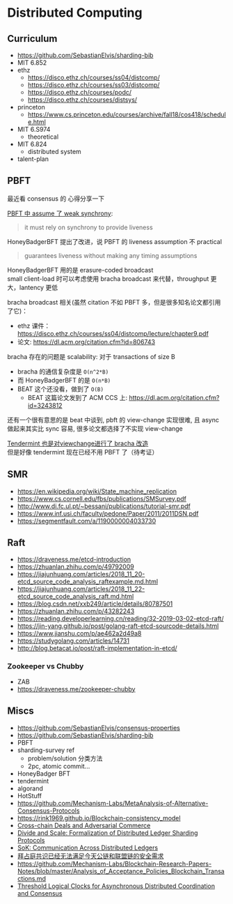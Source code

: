 # Distributed Computing

## Curriculum

+ https://github.com/SebastianElvis/sharding-bib
+ MIT 6.852
+ ethz
    * https://disco.ethz.ch/courses/ss04/distcomp/
    * https://disco.ethz.ch/courses/ss03/distcomp/
    * https://disco.ethz.ch/courses/podc/
    * https://disco.ethz.ch/courses/distsys/
+ princeton
    * https://www.cs.princeton.edu/courses/archive/fall18/cos418/schedule.html
+ MIT 6.S974
    * theoretical
+ MIT 6.824
    * distributed system
+ talent-plan

## PBFT

最近看 consensus 的 心得分享一下

[PBFT 中 assume 了 weak synchrony](https://www.usenix.org/legacy/events/osdi99/full_papers/castro/castro_html/node3.html#SECTION00030000000000000000):
>it must rely on synchrony to provide liveness

HoneyBadgerBFT 提出了改进，说 PBFT 的 liveness assumption 不 practical
>guarantees liveness without making any timing assumptions

HoneyBadgerBFT 用的是 erasure-coded broadcast<br>
small client-load 时可以考虑使用 bracha broadcast 来代替，throughput 更大，lantency 更低

bracha broadcast 相关(虽然 citation 不如 PBFT 多，但是很多知名论文都引用了它)：

+ ethz 课件：https://disco.ethz.ch/courses/ss04/distcomp/lecture/chapter9.pdf
+ 论文: https://dl.acm.org/citation.cfm?id=806743


bracha 存在的问题是 scalability: 对于 transactions of size B

+ bracha 的通信复杂度是 `O(n^2*B)`
+ 而 HoneyBadgerBFT 的是 `O(n*B)`
+ BEAT 这个还没看，做到了 `O(B)`
    * BEAT 这篇论文发到了 ACM CCS 上: https://dl.acm.org/citation.cfm?id=3243812

还有一个很有意思的是 beat 中谈到, pbft 的 view-change 实现很难, 且 async 做起来其实比 sync 容易, 很多论文都选择了不实现 view-change

[Tendermint 也是对viewchange进行了 bracha 改造](http://drops.dagstuhl.de/opus/volltexte/2017/8016/pdf/LIPIcs-DISC-2017-1.pdf)<br>
但是好像 tendermint 现在已经不用 PBFT 了（待考证）

## SMR
+ https://en.wikipedia.org/wiki/State_machine_replication
+ https://www.cs.cornell.edu/fbs/publications/SMSurvey.pdf
+ http://www.di.fc.ul.pt/~bessani/publications/tutorial-smr.pdf
+ https://www.inf.usi.ch/faculty/pedone/Paper/2011/2011DSN.pdf
+ https://segmentfault.com/a/1190000004033730


## Raft

+ https://draveness.me/etcd-introduction
+ https://zhuanlan.zhihu.com/p/49792009
+ https://jiajunhuang.com/articles/2018_11_20-etcd_source_code_analysis_raftexample.md.html
+ https://jiajunhuang.com/articles/2018_11_22-etcd_source_code_analysis_raft.md.html
+ https://blog.csdn.net/xxb249/article/details/80787501
+ https://zhuanlan.zhihu.com/p/43282243
+ https://reading.developerlearning.cn/reading/32-2019-03-02-etcd-raft/
+ https://jin-yang.github.io/post/golang-raft-etcd-sourcode-details.html
+ https://www.jianshu.com/p/ae462a2d49a8
+ https://studygolang.com/articles/14731
+ http://blog.betacat.io/post/raft-implementation-in-etcd/


### Zookeeper vs Chubby

+ ZAB
+ https://draveness.me/zookeeper-chubby

## Miscs
+ https://github.com/SebastianElvis/consensus-properties
+ https://github.com/SebastianElvis/sharding-bib
+ PBFT
+ sharding-survey ref
    * problem/solution 分类方法
    * 2pc, atomic commit...
+ HoneyBadger BFT
+ tendermint
+ algorand
+ HotStuff
+ https://github.com/Mechanism-Labs/MetaAnalysis-of-Alternative-Consensus-Protocols
+ https://rink1969.github.io/Blockchain-consistency_model
+ [Cross-chain Deals and Adversarial Commerce](https://arxiv.org/abs/1905.09743)
+ [Divide and Scale: Formalization of Distributed Ledger Sharding Protocols](https://arxiv.org/abs/1910.10434)
+ [SoK: Communication Across Distributed Ledgers](https://eprint.iacr.org/2019/1128)
+ [拜占庭共识已经无法满足今天公链和联盟链的安全需求](https://mp.weixin.qq.com/s/87ZAz_jVL0ja7OCMIEd4Uw)
+ https://github.com/Mechanism-Labs/Blockchain-Research-Papers-Notes/blob/master/Analysis_of_Acceptance_Policies_Blockchain_Transactions.md
+ [Threshold Logical Clocks for Asynchronous Distributed Coordination and Consensus](https://arxiv.org/abs/1907.07010)